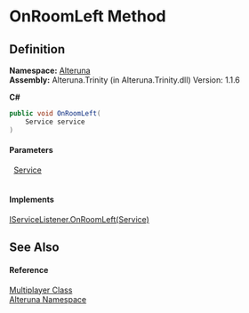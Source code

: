 # OnRoomLeft Method




## Definition
**Namespace:** <a href="N_Alteruna">Alteruna</a>  
**Assembly:** Alteruna.Trinity (in Alteruna.Trinity.dll) Version: 1.1.6

**C#**
``` C#
public void OnRoomLeft(
	Service service
)
```



#### Parameters
<dl><dt>  <a href="T_Alteruna_Service">Service</a></dt><dd> </dd></dl>

#### Implements
<a href="M_Alteruna_IServiceListener_OnRoomLeft">IServiceListener.OnRoomLeft(Service)</a>  


## See Also


#### Reference
<a href="T_Alteruna_Multiplayer">Multiplayer Class</a>  
<a href="N_Alteruna">Alteruna Namespace</a>  
